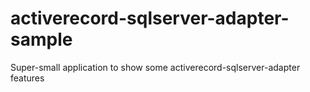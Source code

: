 activerecord-sqlserver-adapter-sample
=====================================

Super-small application to show some activerecord-sqlserver-adapter features